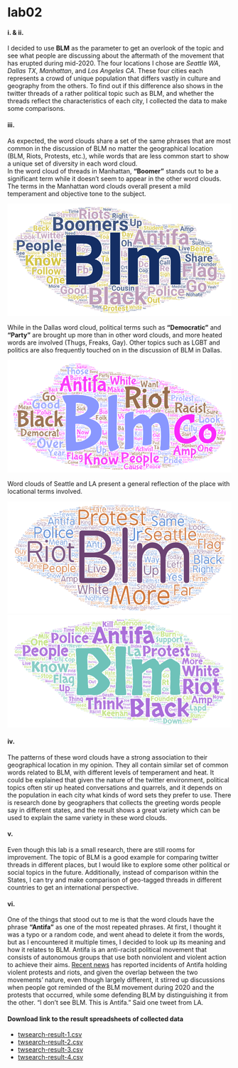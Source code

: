 # lab02

#### i. & ii.
I decided to use **BLM** as the parameter to get an overlook of the topic and see what people are discussing about the aftermath of the movement that has erupted during mid-2020. The four locations I chose are _Seattle WA_, _Dallas TX_, _Manhattan_, and _Los Angeles CA_. These four cities each represents a crowd of unique population that differs vastly in culture and geography from the others. To find out if this difference also shows in the twitter threads of a rather political topic such as BLM, and whether the threads reflect the characteristics of each city, I collected the data to make some comparisons. 

#### iii.
As expected, the word clouds share a set of the same phrases that are most common in the discussion of BLM no matter the geographical location (BLM, Riots, Protests, etc.), while words that are less common start to show a unique set of diversity in each word cloud. <br>
In the word cloud of threads in Manhattan, **“Boomer”** stands out to be a significant term while it doesn’t seem to appear in the other word clouds. The terms in the Manhattan word clouds overall present a mild temperament and objective tone to the subject. 

![img](img/wordcloud-3.png)

While in the Dallas word cloud, political terms such as **“Democratic”** and **“Party”** are brought up more than in other word clouds, and more heated words are involved (Thugs, Freaks, Gay). Other topics such as LGBT and politics are also frequently touched on in the discussion of BLM in Dallas.

![img](img/wordcloud-2.png)

Word clouds of Seattle and LA present a general reflection of the place with locational terms involved. 

![img](img/wordcloud-1.png)
![img](img/wordcloud-4.png)

#### iv.
The patterns of these word clouds have a strong association to their geographical location in my opinion. They all contain similar set of common words related to BLM, with different levels of temperament and heat. It could be explained that given the nature of the twitter environment, political topics often stir up heated conversations and quarrels, and it depends on the population in each city what kinds of word sets they prefer to use. There is research done by geographers that collects the greeting words people say in different states, and the result shows a great variety which can be used to explain the same variety in these word clouds.


#### v.
Even though this lab is a small research, there are still rooms for improvement. The topic of BLM is a good example for comparing twitter threads in different places, but I would like to explore some other political or social topics in the future. Additionally, instead of comparison within the States, I can try and make comparison of geo-tagged threads in different countries to get an international perspective. 

#### vi.
One of the things that stood out to me is that the word clouds have the phrase **“Antifa”** as one of the most repeated phrases. At first, I thought it was a typo or a random code, and went ahead to delete it from the words, but as I encountered it multiple times, I decided to look up its meaning and how it relates to BLM. Antifa is an anti-racist political movement that consists of autonomous groups that use both nonviolent and violent action to achieve their aims. [Recent news](https://nypost.com/2023/01/21/protesters-torch-police-car-damage-businesses-in-atlanta-after-activist-killed/) has reported incidents of Antifa holding violent protests and riots, and given the overlap between the two movements’ nature, even though largely different, it stirred up discussions when people got reminded of the BLM movement during 2020 and the protests that occurred, while some defending BLM by distinguishing it from the other. “I don’t see BLM. This is Antifa.” Said one tweet from LA.


#### Download link to the result spreadsheets of collected data
- [twsearch-result-1.csv](https://drive.google.com/file/d/1-8TR2NEXMOTupWYe0GHvv8XuqIJmouxq/view?usp=sharing)
- [twsearch-result-2.csv](https://drive.google.com/file/d/1-CdPRI0p-PZFu1BOYHKkeibjJi-pXlTh/view?usp=sharing)
- [twsearch-result-3.csv](https://drive.google.com/file/d/1-DGV66n2aEdPH53Gv2j_uo54EhBDfZZs/view?usp=sharing)
- [twsearch-result-4.csv](https://drive.google.com/file/d/1-FPJuQ_fXCWwX-xNtTPt7PEmcbHhaRa_/view?usp=sharing)
